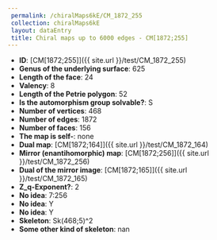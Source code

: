 ```yaml
--- 
 permalink: /chiralMaps6kE/CM_1872_255 
 collection: chiralMaps6kE
 layout: dataEntry
 title: Chiral maps up to 6000 edges - CM[1872;255]
---
```


- **ID**: [CM[1872;255]]({{ site.url }}/test/CM_1872_255)
- **Genus of the underlying surface**: 625
- **Length of the face**: 24
- **Valency**: 8
- **Length of the Petrie polygon**: 52
- **Is the automorphism group solvable?**: S
- **Number of vertices**: 468
- **Number of edges**: 1872
- **Number of faces**: 156
- **The map is self-**: none
- **Dual map**: [CM[1872;164]]({{ site.url }}/test/CM_1872_164)
- **Mirror (enantihomorphic) map**: [CM[1872;256]]({{ site.url }}/test/CM_1872_256)
- **Dual of the mirror image**: [CM[1872;165]]({{ site.url }}/test/CM_1872_165)
- **Z_q-Exponent?**: 2
- **No idea**:  7:256
- **No idea**: Y
- **No idea**: Y
- **Skeleton**: Sk(468;5)^2
- **Some other kind of skeleton**: nan
